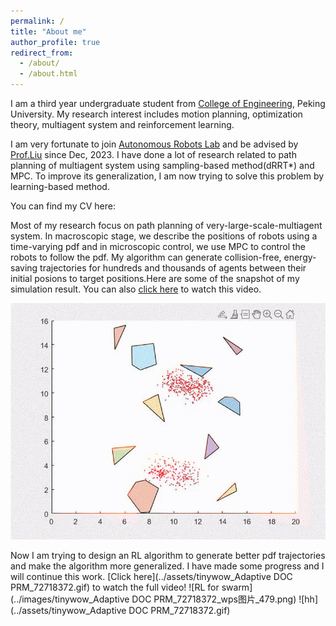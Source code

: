 ```yaml
---
permalink: /
title: "About me"
author_profile: true
redirect_from: 
  - /about/
  - /about.html
---
```


I am a third year undergraduate student from [College of Engineering](https://www.coe.pku.edu.cn/), Peking University. My research interest includes motion planning, optimization theory, multiagent system and reinforcement learning.

I am very fortunate to join [Autonomous Robots Lab](http://www2.coe.pku.edu.cn/faculty/liuchang/index.html) and be advised by [Prof.Liu](http://www2.coe.pku.edu.cn/faculty/liuchang/author/chang-liu-%E5%88%98%E7%95%85/index.html) since Dec, 2023. I have done a lot of research related to path planning of multiagent system using sampling-based method(dRRT*) and MPC. To improve its generalization, I am now trying to solve this problem by learning-based method.

You can find my CV here:

Most of my research focus on path planning of very-large-scale-multiagent system. In macroscopic stage, we describe the positions of robots using a time-varying pdf and in microscopic control, we use MPC to control the robots to follow the pdf. My algorithm can generate collision-free, energy-saving trajectories for hundreds and thousands of agents between their initial posions to target positions.Here are some of the snapshot of my simulation result. You can also [click here](https://github.com/QinghangLiu/QinghangLiu.github.io/blob/master/assets/tinywow_74e45d2ce8ffd2fc072c76c5c7fd8f1d_72691863%20(1).gif) to watch this video.

![MPC](../images/tinywow_74e45d2ce8ffd2fc072c76c5c7fd8f1d_72691452_wps图片_341.png)

Now I am trying to design an RL algorithm to generate better pdf trajectories and make the algorithm more generalized. I have made some progress and I will continue this work. [Click here](../assets/tinywow_Adaptive DOC PRM_72718372.gif) to watch the full video!
![RL for swarm](../images/tinywow_Adaptive DOC PRM_72718372_wps图片_479.png)
![hh](../assets/tinywow_Adaptive DOC PRM_72718372.gif)
